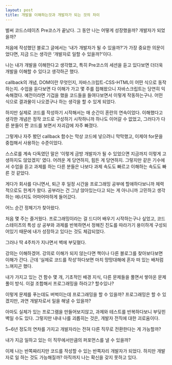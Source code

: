 ```yaml
---
layout: post
title: 개발을 이해하는것과 개발자가 되는 것의 차이       
---
```


벌써 코드스테이츠 Pre코스가 끝났다. 그 동안 나는 어떻게 성장했을까? 개발자가 되었을까?

처음에 작성했던 블로그 글에서는 ‘내가 개발자가 될 수 있을까?’가 가장 중요한 의문이었다면, 지금 드는 생각은 ‘개발자로 일할 수 있을까?’이다.

나는 내가 개발을 이해한다고 생각했고, 특히 Pre코스의 세션을 듣고 있다보면 더더욱 개발을 이해할 수 있다고 생각하곤 했다.

callback의 개념, DOM이란 무엇인지, 자바스크립트-CSS-HTML이 어떤 식으로 동작하는지. 수업을 듣다보면 다 이해가 가고 몇 주를 접해왔으니 자바스크립트는 당연히 익숙해졌다.
예전이라면 기겁을 했을 코드들을 들여다보면서 이렇게 작동하는구나. 어떤 식으로 결과물이 나오겠구나 하는 생각을 할 수 있게 되었다.

하지만 실제로 코드를 작성하기 시작해서는 매 순간이 혼란의 연속이었다.
이해했다고 생각한 개념은 정작 코드로 구성하기 시작하니까 하나도 이어갈 수 없었고, 그러다가 다른 분들이 짠 코드를 보면서 자괴감에 자주 빠졌다.

그렇게나 자주 봤던 callback 함수는 막상 코드에 넣으려니 막막했고, 이제야 for문을 중첩해서 사용하는 수준이었다.

스스로를 계속 다독였던 말은 ‘이렇게 금방 개발자가 될 수 있었으면 지금까지 이렇게 고생하지도 않았겠지’ 였다. 어려운 게 당연하지, 힘든 게 당연하지.
그렇지만 같은 기수에서 수업을 듣고 과제를 하는 다른 분들은 나보다 과제 속도도 빠르고 이해하는 속도도 빠른 것 같았다.

게다가 회사를 다니면서, 퇴근 후 일정 시간을 프로그래밍 공부에 할애하다보니까 체력적으로도 한계가 왔다. 공부라는 건 그냥 앉아있는다고 되는 게 아니니까 고민하고 생각하는 에너지도 어마어마하게 들어갔다.


어느 순간 정체기가 찾아왔다. 

처음 몇 주는 즐거웠다. 프로그래밍이라는 걸 드디어 배우기 시작하는구나 싶었고, 코드스테이츠의 특성 상 공부와 과제를 반복하면서 정해진 진도를 따라가기 용이하게 구성되어있기 때문에 내가 성장하고 있다는 것도 체감되었다.

그러나 딱 4주차가 지나면서 벽에 부딪혔다. 


강의는 이해하겠어. 강의로 이해가 되지 않는다면 책이나 다른 블로그를 찾아보다보면 이해가 간다.
근데 ‘실제로 코드를 작성’하다보면 마치 망망대해에 혼자 떠 있는 배처럼 느껴지곤 했다. 

내가 가지고 있는 건 함수 몇 개, 기초적인 배경 지식, 다른 문제들을 풀면서 쌓아온 문제 풀이 방식. 이걸 조합해서 프로그래밍을 하라고? 할수있나?

이렇게 문제를 푸는데도 버벅이는데 프로그래밍을 할 수 있을까? 
프로그래밍은 할 수 있겠지만, 과연 개발자로서 일을 해낼 수 있을까? 


아마도 실체가 있는 프로그램을 만들어보지않고, 과제와 테스트를 반복하다보니 부딪힌 벽일 수도 있다.
그렇지만 내내 나를 괴롭히는 것은, 개발자 전직에 대한 괴로움이다.

5~6년 정도의 연차를 가지고 개발자라는 전혀 다른 직무로 전환한다는 게 가능할까? 

내가 지금 일하고 있는 이 직무에서만큼의 퍼포먼스를 낼 수 있을까? 


이제 나는 반쪽짜리지만 코드를 작성할 수 있는 반쪽자리 개발자가 되었다. 
하지만 개발자로 일 하는 것도 가능해질까? 
아직까지 나는 확신을 갖지 못하고 있다.
